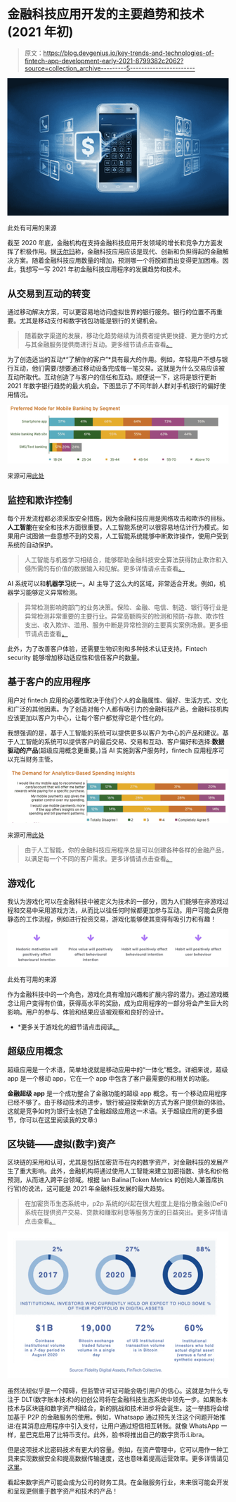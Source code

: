 # 金融科技应用开发的主要趋势和技术(2021 年初)

> 原文：<https://blog.devgenius.io/key-trends-and-technologies-of-fintech-app-development-early-2021-8799382c2062?source=collection_archive---------5----------------------->

![](img/4865b254ec0d8844132d0958a0f81559.png)

此处有可用的来源

截至 2020 年底，金融机构在支持金融科技应用开发领域的增长和竞争力方面发挥了积极作用。据[沃尔玛](https://www.fintechfutures.com/2021/01/walmart-prepares-launch-of-its-own-fintech-start-up/)称，金融科技应用应该是现代、创新和负担得起的金融解决方案。随着金融科技应用数量的增加，预测哪一个将脱颖而出变得更加困难。因此，我想写一写 2021 年初金融科技应用程序的发展趋势和技术。

## 从交易到互动的转变

通过移动解决方案，可以更容易地访问虚拟世界的银行服务。银行的位置不再重要。尤其是移动支付和数字钱包功能是银行的关键机会。

> 随着数字渠道的发展，移动化趋势继续为消费者提供更快捷、更方便的方式与其金融服务提供商进行互动。更多细节请点击查看[。](https://www.cognizant.com/InsightsWhitepapers/Segment-Based-Strategies-for-Mobile-Banking.pdf)

为了创造适当的互动*“了解你的客户”*具有最大的作用。例如，年轻用户不想与银行互动，他们需要/想要通过移动设备完成每一笔交易。这就是为什么交易应该被互动所取代。互动创造了与客户的信任和互动。顺便说一下，这将是银行更新 2021 年数字银行趋势的最大机会。下图显示了不同年龄人群对手机银行的偏好使用情况。

![](img/d32ad917634cf53830d36c8d1b3567f2.png)

来源可用[此处](https://www.cognizant.com/InsightsWhitepapers/Segment-Based-Strategies-for-Mobile-Banking.pdf)

## 监控和欺诈控制

每个开发流程都必须采取安全措施，因为金融科技应用是网络攻击和欺诈的目标。**人工智能**在安全和技术方面很重要。人工智能系统可以很容易地估计行为模式。如果用户试图做一些意想不到的交易，人工智能系统能够中断欺诈操作，使用户受到系统的自动保护。

> 人工智能与机器学习相结合，能够帮助金融科技安全算法获得防止欺诈和入侵所需的有价值的数据输入和见解。更多详情请点击查看[。](https://www.hostreview.com/blog/190408-6-impressive-ways-ai-will-reshape-fintech-mobile-apps)

AI 系统可以和**机器学习**统一。AI 主导了这么大的区域，非常适合开发。例如，机器学习能够定义异常检测。

> 异常检测影响跨部门的业务决策。保险、金融、电信、制造、银行等行业是异常检测非常重要的主要行业。异常高额购买的检测和预防-存款、欺诈性支出、收入欺诈、滥用、服务中断是异常检测的主要真实案例场景。更多细节请点击查看[。](https://b2metric.com/blog/anomaly-detection/)

此外，为了改善客户体验，还需要生物识别和多种技术认证支持。Fintech security 能够增加移动适应性和信任客户的数量。

## 基于客户的应用程序

用户对 fintech 应用的必要性取决于他们个人的金融属性、偏好、生活方式、文化和广泛的其他因素。为了创造对每个人都有吸引力的金融科技产品，金融科技机构应该更加以客户为中心，让每个客户都觉得它是个性化的。

我想强调的是，基于人工智能的系统可以提供更多以客户为中心的产品和建议。基于人工智能的系统可以提供客户的最后交易、交易和互动、客户偏好和选择:**数据驱动的产品**(超级应用概念更重要。)当 AI 实施到客户服务时，fintech 应用程序可以充当财务主管。

![](img/20eb71b0dd8f0d599ccf2382930cb602.png)

来源可用[此处](https://www.cognizant.com/InsightsWhitepapers/Segment-Based-Strategies-for-Mobile-Banking.pdf)

> 由于人工智能，你的金融科技应用程序总是可以创建各种各样的金融产品，以满足每一个不同的客户需求。更多详情请点击查看[。](https://www.hostreview.com/blog/190408-6-impressive-ways-ai-will-reshape-fintech-mobile-apps)

## 游戏化

我认为游戏化可以在金融科技中被定义为技术的一部分，因为人们能够在非游戏过程和交易中采用游戏方法，从而比以往任何时候都更加参与互动。用户可能会厌倦静态的工作流程，例如进行投资交易，游戏化能够使其变得有吸引力和有趣！

![](img/29bdc6d588f1d689bdd652c8d3302011.png)

此处有可用的来源

作为金融科技中的一个角色，游戏化具有增加兴趣和扩展内容的潜力。通过游戏概念让用户变得有价值，获得高水平的奖励，成为应用程序的一部分将会产生巨大的影响。用户的参与、体验和结果应该被观察和良好的设计。

* *更多关于游戏化的细节请点击阅读[。](https://www.finextra.com/blogposting/19685/how-service-gamification-is-part-of-fintech)

## 超级应用概念

超级应用是一个术语，简单地说就是移动应用中的“一体化”概念。详细来说，超级 app 是一个移动 app，它在一个 app 中包含了客户最需要的和相关的功能。

**金融超级 app** 是一个成功整合了金融功能的超级 app 概念。有一个移动应用程序已经不够了。由于移动技术的进步，银行被迫探索新的方式为客户提供新的体验。这就是竞争如何为银行业创造了金融超级应用这一术语。关于超级应用的更多细节，你可以在这里阅读我的文章:)

## 区块链——虚拟(数字)资产

区块链的采用和认可，尤其是包括加密货币在内的数字资产，对金融科技的发展产生了重大影响。此外，金融机构将通过使用人工智能来建立加密指数、排名和价格预测，从而进入跨平台领域。根据 Ian Balina(Token Metrics 的创始人兼首席执行官)的说法，这可能是 2021 年金融科技发展的最大趋势。

> 在加密货币生态系统中，p2p 系统的兴起在很大程度上是指分散金融(DeFi)系统在提供资产交易、贷款和赚取利息等服务方面的日益突出。更多详情请点击查看[。](https://www.financemagnates.com/cryptocurrency/news/the-fintechization-of-everything-the-7-hottest-fintech-trends-in-2021/)

![](img/acc3c275fa426dcdbea67fb027e4679f.png)

虽然法规似乎是一个障碍，但监管许可证可能会吸引用户的信心。这就是为什么专注于 DLT(数字账本技术)的初创公司将在金融科技生态系统中领先一步。如果账本技术与区块链和数字资产相结合，新的挑战和技术进步将会诞生。这一举措将会增加基于 P2P 的金融服务的使用。例如，Whatsapp 通过预先关注这个问题开始推进:在其消息应用程序中引入支付，让用户通过短信相互转账。就像 WhatsApp 一样，星巴克启用了比特币支付。此外，脸书将推出自己的数字货币:Libra。

但是这项技术比密码技术有更大的容量。例如，在资产管理中，它可以用作一种工具来实现数据安全和提高数据传输速度，这也意味着提高运营效率。更多详情请见[这里](https://www.bdo.sr/getattachment/Insights/5-Fintech-Trends-to-watch-in-Asset-Management/FS_AM_FinTech-Trends_Insight_10-20_WEB.pdf.aspx?lang=en-GB)。

看起来数字资产可能会成为公司的财务工具。在金融服务行业，未来很可能会开发和呈现更侧重于数字资产和技术的产品！